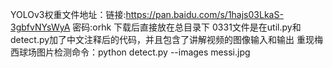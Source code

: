 YOLOv3权重文件地址：链接:https://pan.baidu.com/s/1hajs03LkaS-3gbfvNYsWyA  密码:orhk
下载后直接放在总目录下
0331文件是在util.py和detect.py加了中文注释后的代码，并且包含了讲解视频的图像输入和输出
重现梅西球场图片检测命令：python detect.py --images messi.jpg
